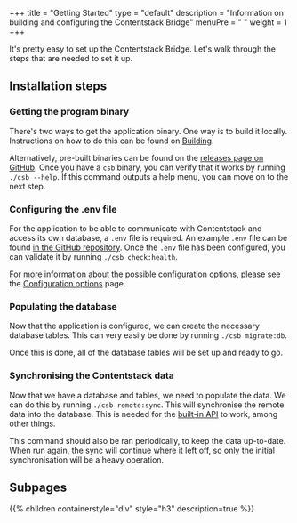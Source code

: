 +++
title = "Getting Started"
type = "default"
description = "Information on building and configuring the Contentstack Bridge"
menuPre = "<i class='fa-solid fa-fw fa-flag'></i> "
weight = 1
+++

It's pretty easy to set up the Contentstack Bridge.
Let's walk through the steps that are needed to set it up.

## Installation steps

### Getting the program binary

There's two ways to get the application binary.
One way is to build it locally.
Instructions on how to do this can be found on [Building](building).

Alternatively, pre-built binaries can be found on the [releases page on GitHub](https://github.com/Dobefu/csb/releases).
Once you have a `csb` binary, you can verify that it works by running `./csb --help`.
If this command outputs a help menu, you can move on to the next step.

### Configuring the .env file

For the application to be able to communicate with Contentstack and access its own database, a `.env` file is required.
An example `.env` file can be found [in the GitHub repository](https://github.com/Dobefu/csb/blob/main/.env.example).
Once the `.env` file has been configured, you can validate it by running `./csb check:health`.

For more information about the possible configuration options, please see the [Configuration options](configuration-options) page.

### Populating the database

Now that the application is configured, we can create the necessary database tables.
This can very easily be done by running `./csb migrate:db`.

Once this is done, all of the database tables will be set up and ready to go.

### Synchronising the Contentstack data

Now that we have a database and tables, we need to populate the data.
We can do this by running `./csb remote:sync`.
This will synchronise the remote data into the database.
This is needed for the [built-in API](api-server) to work, among other things.

This command should also be ran periodically, to keep the data up-to-date.
When run again, the sync will continue where it left off,
so only the initial synchronisation will be a heavy operation.

## Subpages

{{% children containerstyle="div" style="h3" description=true %}}
